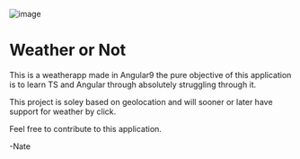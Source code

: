![image](https://user-images.githubusercontent.com/58314490/87856068-fca3a000-c8e1-11ea-85a8-a2fd93c23474.png)

# Weather or Not

This is a weatherapp made in Angular9 the pure objective of this application is to learn TS and Angular through absolutely struggling through it.

This project is soley based on geolocation and will sooner or later have support for weather by click. 

Feel free to contribute to this application.

-Nate
